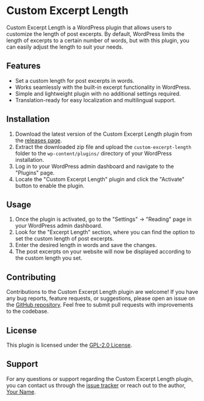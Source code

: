 # Custom Excerpt Length

Custom Excerpt Length is a WordPress plugin that allows users to customize the length of post excerpts. By default, WordPress limits the length of excerpts to a certain number of words, but with this plugin, you can easily adjust the length to suit your needs.

## Features

- Set a custom length for post excerpts in words.
- Works seamlessly with the built-in excerpt functionality in WordPress.
- Simple and lightweight plugin with no additional settings required.
- Translation-ready for easy localization and multilingual support.

## Installation

1. Download the latest version of the Custom Excerpt Length plugin from the [releases page](https://github.com/DannyLys/custom-excerpt-length/releases).
2. Extract the downloaded zip file and upload the `custom-excerpt-length` folder to the `wp-content/plugins/` directory of your WordPress installation.
3. Log in to your WordPress admin dashboard and navigate to the "Plugins" page.
4. Locate the "Custom Excerpt Length" plugin and click the "Activate" button to enable the plugin.

## Usage

1. Once the plugin is activated, go to the "Settings" -> "Reading" page in your WordPress admin dashboard.
2. Look for the "Excerpt Length" section, where you can find the option to set the custom length of post excerpts.
3. Enter the desired length in words and save the changes.
4. The post excerpts on your website will now be displayed according to the custom length you set.

## Contributing

Contributions to the Custom Excerpt Length plugin are welcome! If you have any bug reports, feature requests, or suggestions, please open an issue on the [GitHub repository](https://github.com/DannyLys/custom-excerpt-length). Feel free to submit pull requests with improvements to the codebase.

## License

This plugin is licensed under the [GPL-2.0 License](LICENSE.txt).

## Support

For any questions or support regarding the Custom Excerpt Length plugin, you can contact us through the [issue tracker](https://github.com/yourusername/custom-excerpt-length/issues) or reach out to the author, [Your Name](https://yourwebsite.com).
